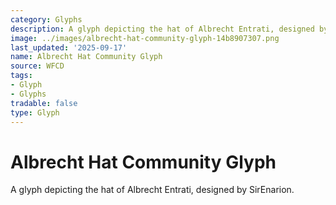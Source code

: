 ```yaml
---
category: Glyphs
description: A glyph depicting the hat of Albrecht Entrati, designed by SirEnarion.
image: ../images/albrecht-hat-community-glyph-14b8907307.png
last_updated: '2025-09-17'
name: Albrecht Hat Community Glyph
source: WFCD
tags:
- Glyph
- Glyphs
tradable: false
type: Glyph
---
```


# Albrecht Hat Community Glyph

A glyph depicting the hat of Albrecht Entrati, designed by SirEnarion.

